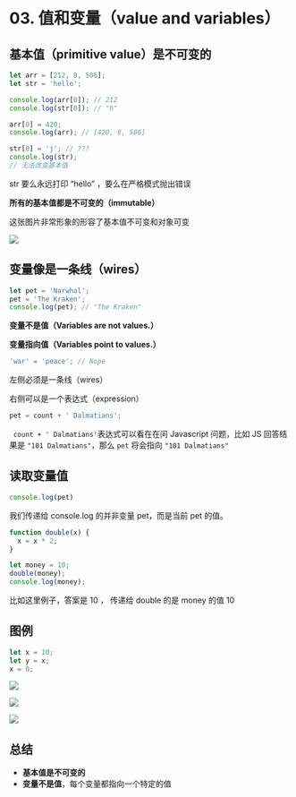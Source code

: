 # 03. 值和变量（value and variables）

## 基本值（primitive value）是不可变的

```javascript
let arr = [212, 8, 506];
let str = 'hello';

console.log(arr[0]); // 212
console.log(str[0]); // "h"

arr[0] = 420;
console.log(arr); // [420, 8, 506]

str[0] = 'j'; // ???
console.log(str);
// 无法改变基本值
```

str 要么永远打印 “hello” ，要么在严格模式抛出错误

**所有的基本值都是不可变的（immutable）**

这张图片非常形象的形容了基本值不可变和对象可变

![](https://file.simonwong.cn/blog/20210224190102.png)

## 变量像是一条线（wires）

```javascript
let pet = 'Narwhal';
pet = 'The Kraken';
console.log(pet); // "The Kraken"
```

**变量不是值（Variables are not values.）**

**变量指向值（Variables point to values.）**



```javascript
'war' = 'peace'; // Nope
```

左侧必须是一条线（wires）

右侧可以是一个表达式（expression）

```javascript
pet = count + ' Dalmatians';
```

` count + ' Dalmatians'`表达式可以看在在问 Javascript  问题，比如 JS 回答结果是 `"101 Dalmatians"`，那么 `pet` 将会指向 `"101 Dalmatians"`

## 读取变量值

```javascript
console.log(pet)
```

我们传递给 console.log 的并非变量 pet，而是当前 pet 的值。

```javascript
function double(x) {
  x = x * 2;
}

let money = 10;
double(money);
console.log(money);
```

比如这里例子，答案是 10 ， 传递给 double 的是 money 的值 10





## 图例

```javascript
let x = 10;
let y = x;
x = 0;
```

![](https://file.simonwong.cn/blog/20210225115438.gif)

![](https://file.simonwong.cn/blog/20210225115449.gif)

![](https://file.simonwong.cn/blog/20210225115503.gif)



## 总结

- **基本值是不可变的**
- **变量不是值**，每个变量都指向一个特定的值

